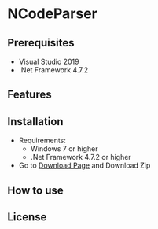 # NCodeParser



## Prerequisites

* Visual Studio 2019
* .Net Framework 4.7.2

## Features

## Installation

- Requirements:
  - Windows 7 or higher
  - .Net Framework 4.7.2 or higher
- Go to [Download Page](https://github.com/imnotcode/NCodeParser/releases) and Download Zip

## How to use

## License
